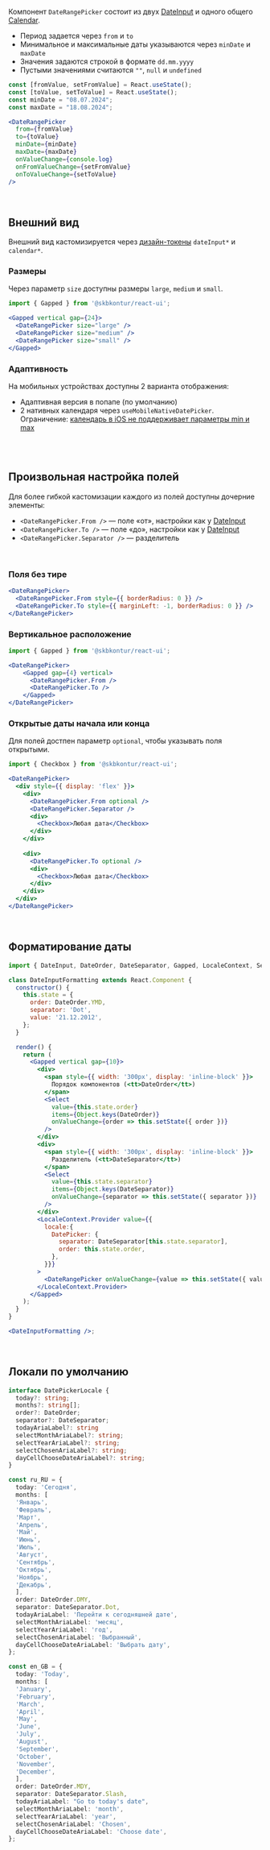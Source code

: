 Компонент `DateRangePicker` состоит из двух [DateInput](#/Components/DateInput) и одного общего [Calendar](#/Components/Calendar).

- Период задается через `from` и `to`
- Минимальное и максимальные даты указываются через `minDate` и `maxDate`
- Значения задаются строкой в формате `dd.mm.yyyy`
- Пустыми значениями считаются `""`, `null` и `undefined`

```jsx harmony
const [fromValue, setFromValue] = React.useState();
const [toValue, setToValue] = React.useState();
const minDate = "08.07.2024";
const maxDate = "18.08.2024";

<DateRangePicker
  from={fromValue}
  to={toValue}
  minDate={minDate}
  maxDate={maxDate}
  onValueChange={console.log}
  onFromValueChange={setFromValue}
  onToValueChange={setToValue}
/>
```

<br />

## Внешний вид

Внешний вид кастомизируется через [дизайн-токены](#/Customization/ThemeShowcase) `dateInput*` и `calendar*`.


### Размеры

Через параметр `size` доступны размеры `large`, `medium` и `small`.

```jsx harmony
import { Gapped } from '@skbkontur/react-ui';

<Gapped vertical gap={24}>
  <DateRangePicker size="large" />
  <DateRangePicker size="medium" />
  <DateRangePicker size="small" />
</Gapped>
```

### Адаптивность

На мобильных устройствах доступны 2 варианта отображения:

- Адаптивная версия в попапе (по умолчанию)
- 2 нативных календаря через `useMobileNativeDatePicker`. Ограничение: [календарь в iOS не поддерживает параметры min и max](https://bugs.webkit.org/show_bug.cgi?id=225639)

<br />
<br />

## Произвольная настройка полей

Для более гибкой кастомизации каждого из полей доступны дочерние элементы:
- `<DateRangePicker.From />` — поле «от», настройки как у [DateInput](#/Components/DateInput)
- `<DateRangePicker.To />` — поле «до», настройки как у [DateInput](#/Components/DateInput)
- `<DateRangePicker.Separator />` — разделитель

<br />

### Поля без тире

```jsx harmony
<DateRangePicker>
  <DateRangePicker.From style={{ borderRadius: 0 }} />
  <DateRangePicker.To style={{ marginLeft: -1, borderRadius: 0 }} />
</DateRangePicker>
```

### Вертикальное расположение

```jsx harmony
import { Gapped } from '@skbkontur/react-ui';

<DateRangePicker>
    <Gapped gap={4} vertical>
      <DateRangePicker.From />
      <DateRangePicker.To />
    </Gapped>
</DateRangePicker>
```


### Открытые даты начала или конца

Для полей достпен параметр `optional`, чтобы указывать поля открытыми.

```jsx harmony
import { Checkbox } from '@skbkontur/react-ui';

<DateRangePicker>
  <div style={{ display: 'flex' }}>
    <div>
      <DateRangePicker.From optional />
      <DateRangePicker.Separator />
      <div>
        <Checkbox>Любая дата</Checkbox>
      </div>
    </div>
    
    <div>
      <DateRangePicker.To optional />
      <div>
        <Checkbox>Любая дата</Checkbox>
      </div>
    </div>
  </div>
</DateRangePicker>
```


<!--
TODO: ручное форатирование даты
-->

<br />

## Форматирование даты


```jsx harmony
import { DateInput, DateOrder, DateSeparator, Gapped, LocaleContext, Select } from '@skbkontur/react-ui';

class DateInputFormatting extends React.Component {
  constructor() {
    this.state = {
      order: DateOrder.YMD,
      separator: 'Dot',
      value: '21.12.2012',
    };
  }

  render() {
    return (
      <Gapped vertical gap={10}>
        <div>
          <span style={{ width: '300px', display: 'inline-block' }}>
            Порядок компонентов (<tt>DateOrder</tt>)
          </span>
          <Select
            value={this.state.order}
            items={Object.keys(DateOrder)}
            onValueChange={order => this.setState({ order })}
          />
        </div>
        <div>
          <span style={{ width: '300px', display: 'inline-block' }}>
            Разделитель (<tt>DateSeparator</tt>)
          </span>
          <Select
            value={this.state.separator}
            items={Object.keys(DateSeparator)}
            onValueChange={separator => this.setState({ separator })}
          />
        </div>
        <LocaleContext.Provider value={{
          locale:{
            DatePicker: {
              separator: DateSeparator[this.state.separator],
              order: this.state.order,
            },
          }}}
        >
          <DateRangePicker onValueChange={value => this.setState({ value })} from={this.state.value} />
        </LocaleContext.Provider>
      </Gapped>
    );
  }
}

<DateInputFormatting />;
```

<!--
TODO: раздел валидации
-->

<br />

## Локали по умолчанию

```typescript static
interface DatePickerLocale {
  today?: string;
  months?: string[];
  order?: DateOrder;
  separator?: DateSeparator;
  todayAriaLabel?: string
  selectMonthAriaLabel?: string;
  selectYearAriaLabel?: string;
  selectChosenAriaLabel?: string;
  dayCellChooseDateAriaLabel?: string;
}

const ru_RU = {
  today: 'Сегодня',
  months: [
  'Январь',
  'Февраль',
  'Март',
  'Апрель',
  'Май',
  'Июнь',
  'Июль',
  'Август',
  'Сентябрь',
  'Октябрь',
  'Ноябрь',
  'Декабрь',
  ],
  order: DateOrder.DMY,
  separator: DateSeparator.Dot,
  todayAriaLabel: 'Перейти к сегодняшней дате',
  selectMonthAriaLabel: 'месяц',
  selectYearAriaLabel: 'год',
  selectChosenAriaLabel: 'Выбранный',
  dayCellChooseDateAriaLabel: 'Выбрать дату',
};

const en_GB = {
  today: 'Today',
  months: [
  'January',
  'February',
  'March',
  'April',
  'May',
  'June',
  'July',
  'August',
  'September',
  'October',
  'November',
  'December',
  ],
  order: DateOrder.MDY,
  separator: DateSeparator.Slash,
  todayAriaLabel: "Go to today's date",
  selectMonthAriaLabel: 'month',
  selectYearAriaLabel: 'year',
  selectChosenAriaLabel: 'Chosen',
  dayCellChooseDateAriaLabel: 'Choose date',
};
```

